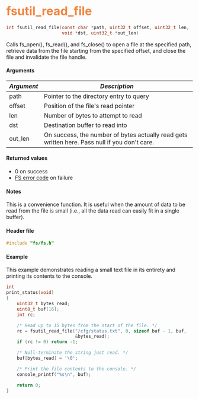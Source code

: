 ## <font color="#F2853F" style="font-size:24pt">fsutil\_read\_file</font>

```c
int fsutil_read_file(const char *path, uint32_t offset, uint32_t len,
                     void *dst, uint32_t *out_len)
```

Calls fs\_open(), fs\_read(), and fs\_close() to open a file at the specified path, retrieve data from the file starting from the specified offset, and close the file and invalidate the file handle.

#### Arguments

| *Argument* | *Description* |
|-----------|-------------|
| path |  Pointer to the directory entry to query |
| offset |  Position of the file's read pointer |
| len |  Number of bytes to attempt to read |
| dst |  Destination buffer to read into |
| out\_len |  On success, the number of bytes actually read gets written here.  Pass null if you don't care. |

#### Returned values

* 0 on success
* [FS error code](fs_return_codes.md) on failure

#### Notes 

This is a convenience function. It is useful when the amount of data to be read from the file is small (i.e., all the data read can easily fit in a single buffer).

#### Header file

```c
#include "fs/fs.h"
```

#### Example

This example demonstrates reading a small text file in its entirety and printing its contents to the console.

```c
int
print_status(void)
{
    uint32_t bytes_read;
    uint8_t buf[16];
    int rc;

    /* Read up to 15 bytes from the start of the file. */
    rc = fsutil_read_file("/cfg/status.txt", 0, sizeof buf - 1, buf,
                          &bytes_read);
    if (rc != 0) return -1;

    /* Null-terminate the string just read. */
    buf[bytes_read] = '\0';

    /* Print the file contents to the console. */
    console_printf("%s\n", buf);

    return 0;
}
```
